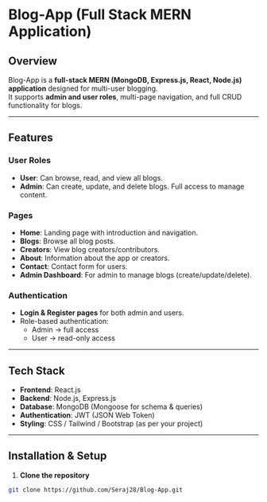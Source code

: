 # Blog-App (Full Stack MERN Application)

## Overview
Blog-App is a **full-stack MERN (MongoDB, Express.js, React, Node.js) application** designed for multi-user blogging.  
It supports **admin and user roles**, multi-page navigation, and full CRUD functionality for blogs.  

---

## Features

### **User Roles**
- **User**: Can browse, read, and view all blogs.  
- **Admin**: Can create, update, and delete blogs. Full access to manage content.  

### **Pages**
- **Home**: Landing page with introduction and navigation.  
- **Blogs**: Browse all blog posts.  
- **Creators**: View blog creators/contributors.  
- **About**: Information about the app or creators.  
- **Contact**: Contact form for users.  
- **Admin Dashboard**: For admin to manage blogs (create/update/delete).  

### **Authentication**
- **Login & Register pages** for both admin and users.  
- Role-based authentication:  
  - Admin → full access  
  - User → read-only access  

---

## Tech Stack
- **Frontend**: React.js  
- **Backend**: Node.js, Express.js  
- **Database**: MongoDB (Mongoose for schema & queries)  
- **Authentication**: JWT (JSON Web Token)  
- **Styling**: CSS / Tailwind / Bootstrap (as per your project)  

---

## Installation & Setup

1. **Clone the repository**
```bash
git clone https://github.com/Seraj28/Blog-App.git
